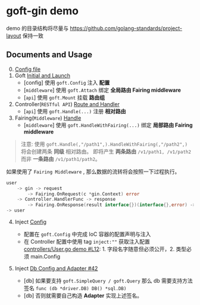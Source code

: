# goft-gin demo


demo 的目录结构将尽量与 https://github.com/golang-standards/project-layout 保持一致

## Documents and Usage

0. [Config file](./cmd/demo/application.yaml)
1. Goft [Initial and Launch](./cmd/demo/main.go)
    + [config] 使用 `goft.Config` 注入 **配置**
    + [`middleware`] 使用 `goft.Attach` 绑定 **全局路由 Fairing middleware**
    + [`api`] 使用 `goft.Mount` 挂载 **路由组**
2. Controller(`RESTful API`) [Route and Handler](./pkg/controllers/index.go)
    + [`api`] 使用 `goft.Handle(...)` 注册 **相对路由**
3. Fairing(`Middleware`) [Handle](./pkg/middlewares/token.go)
    + [`middleware`] 使用 `goft.HandleWithFairing(...)` 绑定 **局部路由 Fairing middleware**

> 注意: 使用 `goft.Handle(,"/path1",).HandleWithFairing(,"/path2",)` 将会创建两条 **同级** 相对路由。
> 即将产生 **两条路由** `/v1/path1, /v1/path2` 而非 **一条路由** `/v1/path1/path2`。

如果使用了 `Fairing Middleware` , 那么数据的流转将会按照一下过程执行。

```go
user
    -> gin -> request
        -> Fairing.OnRequest(c *gin.Context) error
    -> Controller.HandlerFunc -> response
        -> Fairing.OnResponse(result interface{})(interface{},error) -> response
-> user
```


4. Inject [Config](./pkg/config/db_config.go)
    + 配置在 `goft.Config` 中完成 IoC 容器的配置声明与注入
    + 在 Controller 配置中使用 tag `inject:""` 获取注入配置 [controllers/User.go demo #L12](./pkg/controllers/user.go#L12): 1. 字段名字随意但必须公开，2. 类型必须 main.Config

5. Inject [Db Config and Adapter #42 ](./pkg/config/db_config.go#L42)
    + [db] 如果要支持 `goft.SimpleQuery / goft.Query` 那么 db 需要支持方法签名 `func (db *driver.DB) DB() *sql.DB)`
    + [db] 否则就需要自己构造 **Adapter** 实现上述签名。
